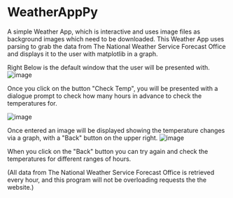 # WeatherAppPy
A simple Weather App, which is interactive and uses image files as background images which need to be downloaded. This Weather App uses parsing to grab the data from The National Weather Service Forecast Office and displays it to the user with matplotlib in a graph.


Right Below is the default window that the user will be presented with.
![image](https://user-images.githubusercontent.com/87743966/128411132-f2568308-9909-4025-a41c-6707171da05a.png)

Once you click on the button "Check Temp", you will be presented with a dialogue prompt to check how many hours in advance to check the temperatures for.

![image](https://user-images.githubusercontent.com/87743966/128411438-5729c2f8-8414-459d-ab9d-1a6c5eefbb71.png)

Once entered an image will be displayed showing the temperature changes via a graph, with a "Back" button on the upper right.
![image](https://user-images.githubusercontent.com/87743966/128411569-4c830d62-cec7-4a7e-aa17-ba3d76875b4f.png)

When you click on the "Back" button you can try again and check the temperatures for different ranges of hours.

(All data from The National Weather Service Forecast Office is retrieved every hour, and this program will not be overloading requests the the website.)
